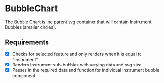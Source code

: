 # BubbleChart
The Bubble Chart is the parent svg container that will contain Instrument Bubbles (smaller circles).

## Requirements
* [X] Checks for selected feature and only renders when it is equal to "instrument" 
* [X] Renders Instrument sub-bubbles with varying data and svg size
* [X] Passes in the required data and function for individual instrument bubble component
